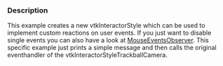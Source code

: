 ### Description

This example creates a new vtkInteractorStyle which can be used to implement custom reactions on user events. If you just want to disable single events you can also have a look at [MouseEventsObserver](/Python/Interaction/MouseEventsObserver). This specific example just prints a simple message and then calls the original eventhandler of the vtkInteractorStyleTrackballCamera.
